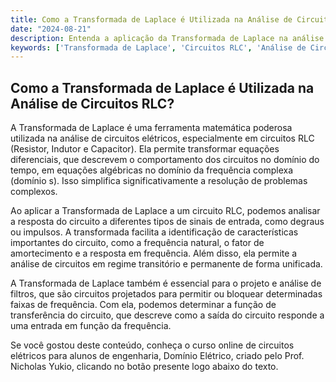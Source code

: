 ```yaml
---
title: Como a Transformada de Laplace é Utilizada na Análise de Circuitos RLC?
date: "2024-08-21"
description: Entenda a aplicação da Transformada de Laplace na análise de circuitos RLC.
keywords: ['Transformada de Laplace', 'Circuitos RLC', 'Análise de Circuitos', 'Domínio S', 'Resposta em Frequência']
---
```


## Como a Transformada de Laplace é Utilizada na Análise de Circuitos RLC?

A Transformada de Laplace é uma ferramenta matemática poderosa utilizada na análise de circuitos elétricos, especialmente em circuitos RLC (Resistor, Indutor e Capacitor). Ela permite transformar equações diferenciais, que descrevem o comportamento dos circuitos no domínio do tempo, em equações algébricas no domínio da frequência complexa (domínio s). Isso simplifica significativamente a resolução de problemas complexos.

Ao aplicar a Transformada de Laplace a um circuito RLC, podemos analisar a resposta do circuito a diferentes tipos de sinais de entrada, como degraus ou impulsos. A transformada facilita a identificação de características importantes do circuito, como a frequência natural, o fator de amortecimento e a resposta em frequência. Além disso, ela permite a análise de circuitos em regime transitório e permanente de forma unificada.

A Transformada de Laplace também é essencial para o projeto e análise de filtros, que são circuitos projetados para permitir ou bloquear determinadas faixas de frequência. Com ela, podemos determinar a função de transferência do circuito, que descreve como a saída do circuito responde a uma entrada em função da frequência.

Se você gostou deste conteúdo, conheça o curso online de circuitos elétricos para alunos de engenharia, Domínio Elétrico, criado pelo Prof. Nicholas Yukio, clicando no botão presente logo abaixo do texto.